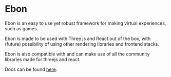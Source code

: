 # Ebon

Ebon is an easy to use yet robust framework for making virtual experiences, such as games.

Ebon is made to be used with Three.js and React out of the box, with (future) possibility of using other rendering libraries and frontend stacks.

<!-- We encourage you look at community made packages for Ebon. -->

Ebon is also compatible with and can make use of all the community libraries made for threejs and react.

Docs can be found [here](https://mfucek.notion.site/Docs-13040c9f22344f62ba65fbda01566959?pvs=4).
